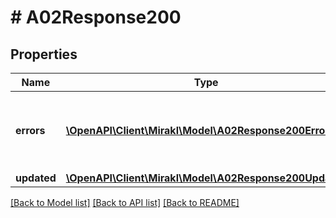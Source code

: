 # # A02Response200

## Properties

Name | Type | Description | Notes
------------ | ------------- | ------------- | -------------
**errors** | [**\OpenAPI\Client\Mirakl\Model\A02Response200Errors[]**](A02Response200Errors.md) | List of errors encountered when updating the shop | [optional]
**updated** | [**\OpenAPI\Client\Mirakl\Model\A02Response200Updated**](A02Response200Updated.md) |  | [optional]

[[Back to Model list]](../../README.md#models) [[Back to API list]](../../README.md#endpoints) [[Back to README]](../../README.md)
